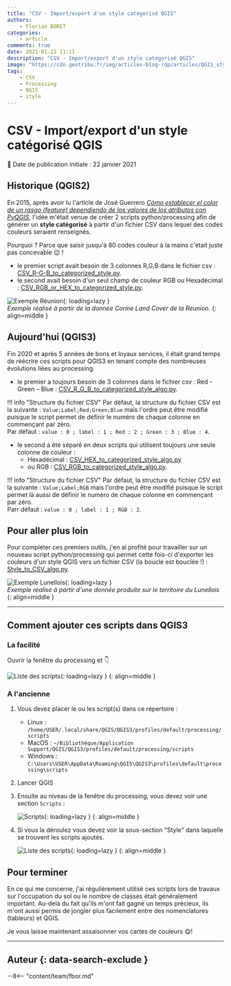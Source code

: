 ```yaml
---
title: "CSV - Import/export d'un style catégorisé QGIS"
authors:
    - Florian BORET
categories:
    - article
comments: true
date: 2021-01-22 11:11
description: "CSV - Import/export d'un style catégorisé QGIS"
image: "https://cdn.geotribu.fr/img/articles-blog-rdp/articles/QGIS_style_CSV.gif"
tags:
    - CSV
    - Processing
    - QGIS
    - style
---
```


# CSV - Import/export d'un style catégorisé QGIS

:calendar: Date de publication initiale : 22 janvier 2021

## Historique (QGIS2)

En 2015, après avoir lu l'article de José Guerrero [_Cómo establecer el color de un rasgo (feature) dependiendo de los valores de los atributos con PyQGIS_](https://joseguerreroa.wordpress.com/2015/02/22/como-establecer-el-color-de-un-rasgo-feature-dependiendo-de-los-valores-de-los-atributos-con-pyqgis/),  l'idée m'était venue de créer 2 scripts python/processing afin de générer un **style catégorisé** à partir d'un fichier CSV dans lequel des codes couleurs seraient renseignés.

Pourquoi ? Parce que saisir jusqu'à 80 codes couleur à la mains c'était juste pas concevable :wink: !

* le premier script avait besoin de 3 colonnes R,G,B dans le fichier csv : [CSV_R-G-B_to_categorized_style.py](https://github.com/igeofr/qgis2/blob/master/scripts/CSV_R-G-B_to_categorized_style.py).
* le second avait besoin d'un seul champ de couleur RGB ou Hexadécimal : [CSV_RGB_or_HEX_to_categorized_style.py](https://github.com/igeofr/qgis2/blob/master/scripts/CSV_RGB_or_HEX_to_categorized_style.py).

![Exemple Réunion](https://cdn.geotribu.fr/img/articles-blog-rdp/articles/CSV_QGIS_style.gif "Exemple réalisé à partir de la donnée Corine Land Cover de la Réunion."){: loading=lazy }  
_Exemple réalisé à partir de la donnée Corine Land Cover de la Réunion._
{: align=middle }

## Aujourd'hui (QGIS3)

Fin 2020 et après 5 années de bons et loyaux services, il était grand temps de réécrire ces scripts pour QGIS3 en tenant compte des nombreuses évolutions liées au processing.

* le premier a toujours besoin de 3 colonnes dans le fichier csv : Red - Green – Blue : [CSV_R_G_B_to_categorized_style_algo.py](https://github.com/igeofr/qgis3/blob/master/scripts/style/CSV_R_G_B_to_categorized_style_algo.py).

!!! info "Structure du fichier CSV"
    Par défaut, la structure du fichier CSV est la suivante : `Value;Label;Red;Green;Blue` mais l'ordre peut être modifié puisque le script permet de définir le numéro de chaque colonne en commençant par zéro.  
    Par défaut : `value : 0 ; label : 1 ; Red : 2 ; Green : 3 ; Blue : 4`.

* le second a été séparé en deux scripts qui utilisent toujours une seule colonne de couleur :
    * Hexadécimal : [CSV_HEX_to_categorized_style_algo.py](https://github.com/igeofr/qgis3/blob/master/scripts/style/CSV_HEX_to_categorized_style_algo.py)
    * ou RGB : [CSV_RGB_to_categorized_style_algo.py](https://github.com/igeofr/qgis3/blob/master/scripts/style/CSV_RGB_to_categorized_style_algo.py).

!!! info "Structure du fichier CSV"
    Par défaut, la structure du fichier CSV est la suivante : `Value;Label;RGB` mais l'ordre peut être modifié puisque le script permet là aussi de définir le numéro de chaque colonne en commençant par zéro.  
    Parr défaut : `value : 0 ; label : 1 ; RGB : 2`.

## Pour aller plus loin

Pour compléter ces premiers outils, j'en ai profité pour travailler sur un nouveau script python/processing qui permet cette fois-ci d'exporter les couleurs d'un style QGIS vers un fichier CSV (la boucle est bouclée !) : [Style_to_CSV_algo.py](https://github.com/igeofr/qgis3/blob/master/scripts/style/Style_to_CSV_algo.py).

![Exemple Lunellois](https://cdn.geotribu.fr/img/articles-blog-rdp/articles/QGIS_style_CSV.gif "Exemple réalisé à partir d'une donnée produite sur le territoire du Lunellois."){: loading=lazy }  
_Exemple réalisé à partir d'une donnée produite sur le territoire du Lunellois_
{: align=middle }

----

## Comment ajouter ces scripts dans QGIS3

### La facilité

Ouvrir la fenêtre du processing et :point_down:

![Liste des scripts](https://cdn.geotribu.fr/img/articles-blog-rdp/articles/ajouter_scripts.png "Liste des scripts."){: loading=lazy }
{: align=middle }

### A l'ancienne

1. Vous devez placer le ou les script(s) dans ce répertoire :

    * Linux : `/home/USER/.local/share/QGIS/QGIS3/profiles/default/processing/scripts`
    * MacOS : `~/Bibliothèque/Application Support/QGIS/QGIS3/profiles/default/processing/scripts`
    * Windows : `C:\Users\USER\AppData\Roaming\QGIS\QGIS3\profiles\default\processing\scripts`

2. Lancer QGIS
3. Ensuite au niveau de la fenêtre du processing, vous devez voir une section `Scripts` :

    ![Scripts](https://cdn.geotribu.fr/img/articles-blog-rdp/articles/scripts_processing.png "Scripts."){: loading=lazy }
    {: align=middle }

4. Si vous la déroulez vous devez voir la sous-section "Style" dans laquelle se trouvent les scripts ajoutés.

    ![Liste des scripts](https://cdn.geotribu.fr/img/articles-blog-rdp/articles/scripts_QGIS_style.png "Liste des scripts."){: loading=lazy }
    {: align=middle }

## Pour terminer

En ce qui me concerne, j'ai régulièrement utilisé ces scripts lors de travaux sur l'occupation du sol ou le nombre de classes était généralement important. Au-delà du fait qu'ils m'ont fait gagné un temps précieux, ils m'ont aussi permis de jongler plus facilement entre des nomenclatures (tableurs) et QGIS.

Je vous laisse maintenant assaisonner vos cartes de couleurs :yum:!

----

## Auteur {: data-search-exclude }

--8<-- "content/team/fbor.md"
